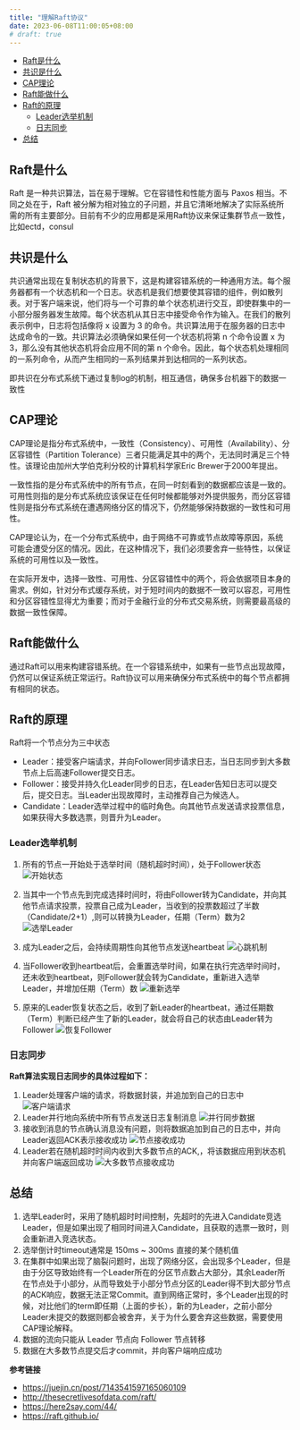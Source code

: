 ```yaml
---
title: "理解Raft协议"
date: 2023-06-08T11:00:05+08:00
# draft: true
---
```

- [Raft是什么](#raft是什么)
- [共识是什么](#共识是什么)
- [CAP理论](#cap理论)
- [Raft能做什么](#raft能做什么)
- [Raft的原理](#raft的原理)
  - [Leader选举机制](#leader选举机制)
  - [日志同步](#日志同步)
- [总结](#总结)
  
## Raft是什么
Raft 是一种共识算法，旨在易于理解。它在容错性和性能方面与 Paxos 相当。不同之处在于，Raft 被分解为相对独立的子问题，并且它清晰地解决了实际系统所需的所有主要部分。目前有不少的应用都是采用Raft协议来保证集群节点一致性，比如ectd，consul
 
## 共识是什么
共识通常出现在复制状态机的背景下，这是构建容错系统的一种通用方法。每个服务器都有一个状态机和一个日志。状态机是我们想要使其容错的组件，例如散列表。对于客户端来说，他们将与一个可靠的单个状态机进行交互，即使群集中的一小部分服务器发生故障。每个状态机从其日志中接受命令作为输入。在我们的散列表示例中，日志将包括像将 x 设置为 3 的命令。共识算法用于在服务器的日志中达成命令的一致。共识算法必须确保如果任何一个状态机将第 n 个命令设置 x 为 3，那么没有其他状态机将会应用不同的第 n 个命令。因此，每个状态机处理相同的一系列命令，从而产生相同的一系列结果并到达相同的一系列状态。

即共识在分布式系统下通过复制log的机制，相互通信，确保多台机器下的数据一致性

## CAP理论
CAP理论是指分布式系统中，一致性（Consistency）、可用性（Availability）、分区容错性（Partition Tolerance）三者只能满足其中的两个，无法同时满足三个特性。该理论由加州大学伯克利分校的计算机科学家Eric Brewer于2000年提出。

一致性指的是分布式系统中的所有节点，在同一时刻看到的数据都应该是一致的。可用性则指的是分布式系统应该保证在任何时候都能够对外提供服务，而分区容错性则是指分布式系统在遭遇网络分区的情况下，仍然能够保持数据的一致性和可用性。

CAP理论认为，在一个分布式系统中，由于网络不可靠或节点故障等原因，系统可能会遭受分区的情况。因此，在这种情况下，我们必须要舍弃一些特性，以保证系统的可用性以及一致性。

在实际开发中，选择一致性、可用性、分区容错性中的两个，将会依据项目本身的需求。例如，针对分布式缓存系统，对于短时间内的数据不一致可以容忍，可用性和分区容错性显得尤为重要；而对于金融行业的分布式交易系统，则需要最高级的数据一致性保障。

## Raft能做什么
通过Raft可以用来构建容错系统。在一个容错系统中，如果有一些节点出现故障，仍然可以保证系统正常运行。Raft协议可以用来确保分布式系统中的每个节点都拥有相同的状态。

## Raft的原理
Raft将一个节点分为三中状态
- Leader：接受客户端请求，并向Follower同步请求日志，当日志同步到大多数节点上后高速Follower提交日志。
- Follower：接受并持久化Leader同步的日志，在Leader告知日志可以提交后，提交日志。当Leader出现故障时，主动推荐自己为候选人。
- Candidate：Leader选举过程中的临时角色。向其他节点发送请求投票信息，如果获得大多数选票，则晋升为Leader。

### Leader选举机制
1. 所有的节点一开始处于选举时间（随机超时时间），处于Follower状态
![开始状态](images/raft/start.png)

2. 当其中一个节点先到完成选择时间时，将由Follower转为Candidate，并向其他节点请求投票，投票自己成为Leader，当收到的投票数超过了半数（Candidate/2+1）,则可以转换为Leader，任期（Term）数为2
![选举Leader](images/raft/b.png)
3. 成为Leader之后，会持续周期性向其他节点发送heartbeat
![心跳机制](images/raft/c.png)

4. 当Follower收到heartbeat后，会重置选举时间，如果在执行完选举时间时，还未收到heartbeat，则Follower就会转为Candidate，重新进入选举Leader，并增加任期（Term）数
![重新选举](images/raft/d.png)

5. 原来的Leader恢复状态之后，收到了新Leader的heartbeat，通过任期数（Term）判断已经产生了新的Leader，就会将自己的状态由Leader转为Follower
![恢复Follower](images/raft/e.png)

### 日志同步
**Raft算法实现日志同步的具体过程如下：**
1. Leader处理客户端的请求，将数据封装，并追加到自己的日志中
![客户端请求](images/raft/f.png)
2. Leader并行地向系统中所有节点发送日志复制消息
![并行同步数据](images/raft/g.png)
3. 接收到消息的节点确认消息没有问题，则将数据追加到自己的日志中，并向Leader返回ACK表示接收成功
![节点接收成功](images/raft/h.png)
4. Leader若在随机超时时间内收到大多数节点的ACK,，将该数据应用到状态机并向客户端返回成功
![大多数节点接收成功](images/raft/i.png)

## 总结
1. 选举Leader时，采用了随机超时时间控制，先超时的先进入Candidate竞选Leader，但是如果出现了相同时间进入Candidate，且获取的选票一致时，则会重新进入竞选状态。
2. 选举倒计时timeout通常是 150ms ~ 300ms 直接的某个随机值
3. 在集群中如果出现了脑裂问题时，出现了网络分区，会出现多个Leader，但是由于分区导致始终有一个Leader所在的分区节点数占大部分，其余Leader所在节点处于小部分，从而导致处于小部分节点分区的Leader得不到大部分节点的ACK响应，数据无法正常Commit。直到网络正常时，多个Leader出现的时候，对比他们的term即任期（上面的步长），新的为Leader，之前小部分Leader未提交的数据则都会被舍弃，关于为什么要舍弃这些数据，需要使用CAP理论解释。
4. 数据的流向只能从 Leader 节点向 Follower 节点转移
5. 数据在大多数节点提交后才commit，并向客户端响应成功


**参考链接**
- https://juejin.cn/post/7143541597165060109
- http://thesecretlivesofdata.com/raft/
- https://here2say.com/44/
- https://raft.github.io/